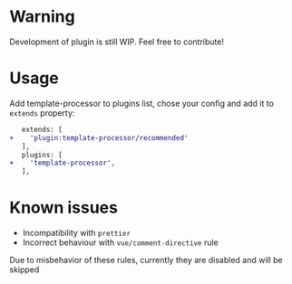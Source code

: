 # Warning

Development of plugin is still WIP. Feel free to contribute!

# Usage

Add template-processor to plugins list, chose your config and add it to `extends` property:

```diff
   extends: [
+    'plugin:template-processor/recommended'
   ],
   plugins: [
+    'template-processor',
   ],
```

# Known issues

* Incompatibility with `prettier`
* Incorrect behaviour with `vue/comment-directive` rule

Due to misbehavior of these rules, currently they are disabled and will be skipped
